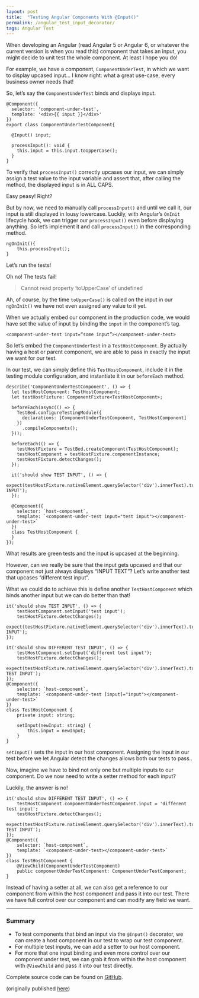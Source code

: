 ```yaml
---
layout: post
title:  "Testing Angular Components With @Input()"
permalink: /angular_test_input_decorator/
tags: Angular Test
---
```


When developing an Angular (read Angular 5 or Angular 6, or whatever the current version is when you read this) component that takes an input, you might decide to unit test the whole component. At least I hope you do!

For example, we have a component, `ComponentUnderTest`, in which we want to display upcased input… I know right: what a great use-case, every business owner needs that!

So, let’s say the `ComponentUnderTest` binds and displays input.

```
@Component({
  selector: 'component-under-test',
  template: '<div>{{ input }}</div>'
})
export class ComponentUnderTestComponent{

  @Input() input;

  processInput(): void {
    this.input = this.input.toUpperCase();
  }
}
```

To verify that `processInput()` correctly upcases our input, we can simply assign a test value to the input variable and assert that, after calling the method, the displayed input is in ALL CAPS.

Easy peasy! Right?

But by now, we need to manually call `processInput()` and until we call it, our input is still displayed in lousy lowercase.
Luckily, with Angular’s `OnInit` lifecycle hook, we can trigger our `processInput()` even before displaying anything. So let’s implement it and call `processInput()` in the corresponding method.

```
ngOnInit(){
    this.processInput();
}
```

Let’s run the tests!

Oh no! The tests fail!

> Cannot read property ‘toUpperCase’ of undefined

Ah, of course, by the time `toUpperCase()` is called on the input in our `ngOnInit()` we have not even assigned any value to it yet.

When we actually embed our component in the production code, we would have set the value of input by binding the `input` in the component’s tag.

```
<component-under-test input=“some input”></component-under-test>
```

So let’s embed the `ComponentUnderTest` in a `TestHostComponent`. By actually having a host or parent component, we are able to pass in exactly the input we want for our test.

In our test, we can simply define this `TestHostComponent`, include it in the testing module configuration, and instantiate it in our `beforeEach` method.

```
describe('ComponentUnderTestComponent', () => {
  let testHostComponent: TestHostComponent;
  let testHostFixture: ComponentFixture<TestHostComponent>;

  beforeEach(async(() => {
    TestBed.configureTestingModule({
      declarations: [ComponentUnderTestComponent, TestHostComponent]
    })
      .compileComponents();
  }));

  beforeEach(() => {
    testHostFixture = TestBed.createComponent(TestHostComponent);
    testHostComponent = testHostFixture.componentInstance;
    testHostFixture.detectChanges();
  });

  it('should show TEST INPUT', () => {
    expect(testHostFixture.nativeElement.querySelector('div').innerText).toEqual('TEST INPUT');
  });

  @Component({
    selector: `host-component`,
    template: `<component-under-test input="test input"></component-under-test>`
  })
  class TestHostComponent {
  }
});
```


What results are green tests and the input is upcased at the beginning.

However, can we really be sure that the input gets upcased and that our component not just always displays “INPUT TEXT”? Let’s write another test that upcases “different test input”.

What we could do to achieve this is define another `TestHostComponent` which binds another input but we can do better than that!

```
it('should show TEST INPUT', () => {
    testHostComponent.setInput('test input');
    testHostFixture.detectChanges();
    expect(testHostFixture.nativeElement.querySelector('div').innerText).toEqual('TEST INPUT');
});

it('should show DIFFERENT TEST INPUT', () => {
    testHostComponent.setInput('different test input');
    testHostFixture.detectChanges();
    expect(testHostFixture.nativeElement.querySelector('div').innerText).toEqual('DIFFERENT TEST INPUT');
});
@Component({
    selector: `host-component`,
    template: `<component-under-test [input]="input"></component-under-test>`
})
class TestHostComponent {
    private input: string;

    setInput(newInput: string) {
        this.input = newInput;
    }
}
```


`setInput()` sets the input in our host component. Assigning the input in our test before we let Angular detect the changes allows both our tests to pass..

Now, imagine we have to bind not only one but multiple inputs to our component. Do we now need to write a setter method for each input?

Luckily, the answer is no!

```
it('should show DIFFERENT TEST INPUT', () => {
    testHostComponent.componentUnderTestComponent.input = 'different test input';
    testHostFixture.detectChanges();
    expect(testHostFixture.nativeElement.querySelector('div').innerText).toEqual('DIFFERENT TEST INPUT');
});
@Component({
    selector: `host-component`,
    template: `<component-under-test></component-under-test>`
})
class TestHostComponent {
    @ViewChild(ComponentUnderTestComponent)
    public componentUnderTestComponent: ComponentUnderTestComponent;
}
```


Instead of having a setter at all, we can also get a reference to our component from within the host component and pass it into our test. There we have full control over our component and can modify any field we want.

---

### Summary

* To test components that bind an input via the `@Input()` decorator, we can create a host component in our test to wrap our test component.
* For multiple test inputs, we can add a setter to our host component.
* For more that one input binding and even more control over our component under test, we can grab it from within the host component with `@ViewChild` and pass it into our test directly.

Complete source code can be found on [GitHub](https://github.com/AikoPath/ComponentInputTest).


(originally published [here](https://medium.com/better-programming/testing-angular-components-with-input-3bd6c07cfaf6))
